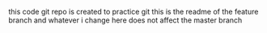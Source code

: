 this code git repo is created to practice git
this is the readme of the feature branch and whatever i change here does not affect the master branch
